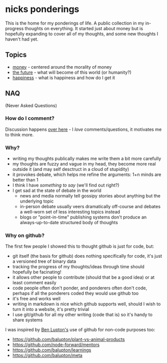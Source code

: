 # nicks ponderings

This is the home for my ponderings of life. A public collection in my in-progress thoughts on everything. It started just about money but is hopefully expanding to cover all of my thoughts, and some new thoughts I haven't had yet.

## Topics

* [money](money.md) - centered around the morality of money
* [the future](future.md) - what will become of this world (or humanity?)
* [happiness](happiness.md) - what is happiness and how do I get it

## NAQ

(Never Asked Questions)

### How do I comment?

Discussion happens [over here](https://github.com/nicksellen/ponderings/issues) - I *love* comments/questions, it motivates me to think more.

### Why?

* writing my thoughts publically makes me write them a bit more carefully
* my thoughts are fuzzy and vague in my head, they become more real outside it (and may self desctruct in a cloud of stupidity)
* it provokes debate, which helps me refine the arguments: 1+n minds are better than 1
* I think I have *something to say* (we'll find out right?)
* I get sad at the state of debate in the world
  * news and media normally tell gossipy stories about anything but the underlying topic
  * in-person debate usually veers dramatically off-course and debates a well-worn set of less interesting topics instead
  * blogs or "point-in-time" publishing systems don't produce an always-up-to-date structured body of thoughts
  
### Why on github?

The first few people I showed this to thought github is just for code, but:

* git itself (the basis for github) does nothing specifically for code, it's just a versioned tree of binary data
* tracking the progress of my thoughts/ideas through time should hopefully be facinating!
* it allows other people to contribute (should that be a good idea) or at least comment easily
* code people often don't ponder, and ponderers often don't code, perhaps if all the ponderers coded they would use github too
* it's free and works well
* writing in markdown is nice which github supports well, should I wish to turn it into a website, it's pretty trivial
* I use git/github for all my other writing (code that is) so it's handy to share systems

I was inspired by [Ben Lupton's](http://balupton.com/) use of github for non-code purposes too:

* https://github.com/balupton/plant-vs-animal-products
* https://github.com/node-forward/mentors
* https://github.com/balupton/learnings
* https://github.com/balupton/meta
